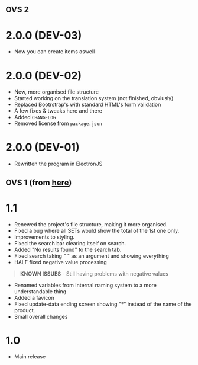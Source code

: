 <!-- VERSIONING: EACH COMMIT / PR ADDS 1 TO THE DEV, UNTIL THE PROGRAM GETS TO A POINT WHERE IT'S ACTUALLY USABLE. FROM THERE, PATCHES & FIXES WILL INCREASE 0.0.X, AND FEATURE-PACKED UPDATES WILL INCREASE 0.X.0.-->
## OVS 2
# 2.0.0 (DEV-03)
- Now you can create items aswell

# 2.0.0 (DEV-02)
- New, more organised file structure
- Started working on the translation system (not finished, obviusly)
- Replaced Bootrstrap's with standard HTML's form validation
- A few fixes & tweaks here and there
- Added `CHANGELOG`
- Removed license from `package.json`

# 2.0.0 (DEV-01)
- Rewritten the program in ElectronJS

## OVS 1 (from [here](https://github.com/ZakaHaceCosas/ovs-legacy))
# 1.1
- Renewed the project's file structure, making it more organised.
- Fixed a bug where all SETs would show the total of the 1st one only.
- Improvements to styling.
- Fixed the search bar clearing itself on search.
- Added "No results found" to the search tab.
- Fixed search taking " " as an argument and showing everything
- HALF fixed negative value processing
> **KNOWN ISSUES**
    - Still having problems with negative values
- Renamed variables from Internal naming system to a more understandable thing
- Added a favicon
- Fixed update-data ending screen showing "*" instead of the name of the product.
- Small overall changes

# 1.0
- Main release